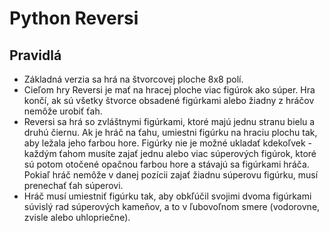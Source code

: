 # Python Reversi

## Pravidlá
* Základná verzia sa hrá na štvorcovej ploche 8x8 polí.
* Cieľom hry Reversi je mať na hracej ploche viac figúrok ako súper. Hra končí, ak sú všetky štvorce obsadené figúrkami alebo žiadny z hráčov nemôže urobiť ťah.
* Reversi sa hrá so zvláštnymi figúrkami, ktoré majú jednu stranu bielu a druhú čiernu. Ak je hráč na ťahu, umiestni figúrku na hraciu plochu tak, aby ležala jeho farbou hore. Figúrky nie je možné ukladať kdekoľvek - každým ťahom musíte zajať jednu alebo viac súperových figúrok, ktoré sú potom otočené opačnou farbou hore a stávajú sa figúrkami hráča. Pokiaľ hráč nemôže v danej pozícii zajať žiadnu súperovu figúrku, musí prenechať ťah súperovi.
* Hráč musí umiestniť figúrku tak, aby obkľúčil svojimi dvoma figúrkami súvislý rad súperových kameňov, a to v ľubovoľnom smere (vodorovne, zvisle alebo uhlopriečne). 

